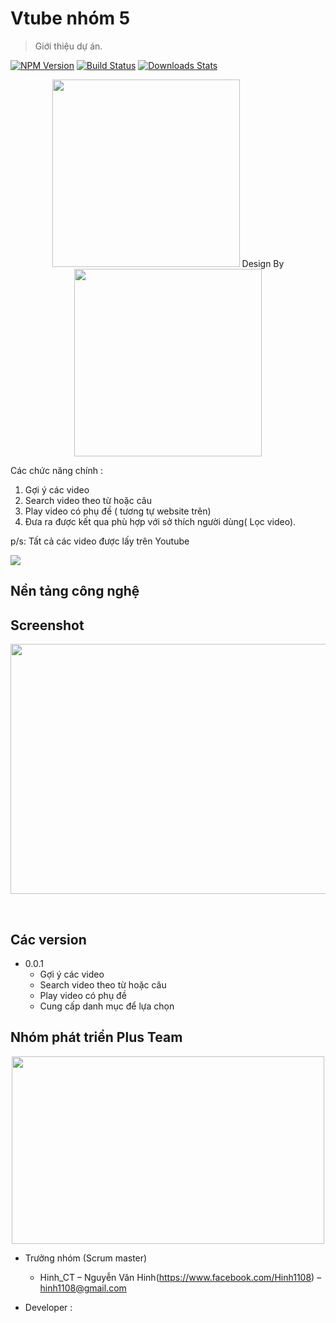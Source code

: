 
# Vtube nhóm 5
> Giới thiệu dự án.

[![NPM Version][npm-image]][npm-url]
[![Build Status][travis-image]][travis-url]
[![Downloads Stats][npm-downloads]][npm-url]

<p align="center">
  <img width="300" height="300" src="https://user-images.githubusercontent.com/20503202/34329521-40035a04-e936-11e7-9cd4-9a1c236d2e1c.jpg">
  Design By 
  <img width="300" height="300" src="https://user-images.githubusercontent.com/20503202/34329520-34aa3fce-e936-11e7-85f7-3d44566f4ddd.jpg">
</p>


Các chức năng chính :

1. Gợi ý các video
2. Search video theo từ hoặc câu
3. Play video có phụ đề ( tương tự website trên)
4. Đưa ra được kết qua phù hợp với sở thích người dùng( Lọc video).

p/s: Tất cả các video được lấy trên Youtube
	

![](header.png)

## Nền tảng công nghệ


## Screenshot 

<p align="center">
  <img width="600" height="400" src="https://user-images.githubusercontent.com/20503202/37721458-213e6b30-2d5c-11e8-92fc-d9a89a45e09d.png">
</p></br>


## Các version

* 0.0.1
    *  Gợi ý các video
    *  Search video theo từ hoặc câu
    *  Play video có phụ đề 
    *  Cung cấp danh mục để lựa chọn

## Nhóm phát triển Plus Team

<p align="center">
  <img width="500" height="300" src="https://user-images.githubusercontent.com/20503202/34329520-34aa3fce-e936-11e7-85f7-3d44566f4ddd.jpg">
</p>

* Trưởng nhóm (Scrum master)
	* Hinh_CT – Nguyễn Văn Hinh(https://www.facebook.com/Hinh1108) – hinh1108@gmail.com

* Developer :

<!-- Markdown link & img dfn's -->
[npm-image]: https://img.shields.io/npm/v/datadog-metrics.svg?style=flat-square
[npm-url]: https://npmjs.org/package/datadog-metrics
[npm-downloads]: https://img.shields.io/npm/dm/datadog-metrics.svg?style=flat-square
[travis-image]: https://img.shields.io/travis/dbader/node-datadog-metrics/master.svg?style=flat-square
[travis-url]: https://travis-ci.org/dbader/node-datadog-metrics
[wiki]: https://github.com/yourname/yourproject/wiki
